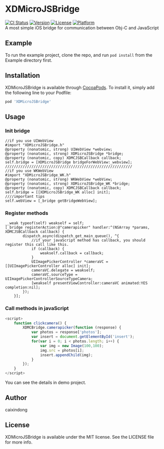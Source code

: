 # XDMicroJSBridge

[![CI Status](http://img.shields.io/travis/458770054@qq.com/XDMicroJSBridge.svg?style=flat)](https://travis-ci.org/458770054@qq.com/XDMicroJSBridge)
[![Version](https://img.shields.io/cocoapods/v/XDMicroJSBridge.svg?style=flat)](http://cocoapods.org/pods/XDMicroJSBridge)
[![License](https://img.shields.io/cocoapods/l/XDMicroJSBridge.svg?style=flat)](http://cocoapods.org/pods/XDMicroJSBridge)
[![Platform](https://img.shields.io/cocoapods/p/XDMicroJSBridge.svg?style=flat)](http://cocoapods.org/pods/XDMicroJSBridge)                        
A most simple iOS bridge for communication between Obj-C and JavaScript
## Example

To run the example project, clone the repo, and run `pod install` from the Example directory first.

## Installation

XDMicroJSBridge is available through [CocoaPods](http://cocoapods.org). To install
it, simply add the following line to your Podfile:

```ruby
pod 'XDMicroJSBridge'
```

## Usage
### Init bridge
```objC
//if you use UIWebView
#import "XDMicroJSBridge.h"
@property (nonatomic, strong) UIWebView *webview;
@property (nonatomic, strong) XDMicroJSBridge *bridge;
@property (nonatomic, copy) XDMCJSBCallback callback;
self.bridge = [XDMicroJSBridge bridgeForWebView:_webview];
//////////////////////////////////////////////////////////
//if you use WKWebView
#import "XDMicroJSBridge_WK.h"
@property (nonatomic, strong) WKWebView *webView;
@property (nonatomic, strong) XDMicroJSBridge_WK *bridge;
@property (nonatomic, copy) XDMCJSBCallback callback;
self.bridge = [[XDMicroJSBridge_WK alloc] init];
////important tips
self.webView = [_bridge getBridgeWebView];
```
### Register methods
```objC
__weak typeof(self) weakself = self;
[_bridge registerAction:@"camerapicker" handler:^(NSArray *params, XDMCJSBCallback callback) {
        dispatch_async(dispatch_get_main_queue(), ^{
            //if your javaScript method has callback, you should register this call like this.
            if (callback) {
                weakself.callback = callback;
            }
            UIImagePickerController *cameraVC = [[UIImagePickerController alloc] init];
            cameraVC.delegate = weakself;
            cameraVC.sourceType = UIImagePickerControllerSourceTypeCamera;
            [weakself presentViewController:cameraVC animated:YES completion:nil];
        });
    }];
```
### Call methods in javaScript
```javaScript
<script>
    function clickcamera() {
        XDMCBridge.camerapicker(function (response) {
            var photos = response['photos'];
            var insert = document.getElementById('insert');
            for(var i = 0; i < photos.length; i++) {
                var img = new Image(100,100);
                img.src = photos[i];
                insert.appendChild(img);
            }
        });
    }
</script>
```
You can see the details in demo project.
## Author

caixindong

## License

XDMicroJSBridge is available under the MIT license. See the LICENSE file for more info.
